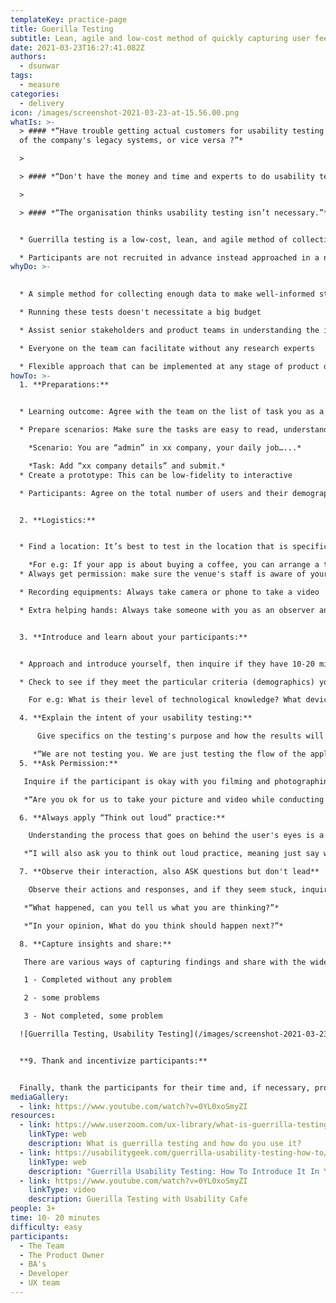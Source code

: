 ```yaml
---
templateKey: practice-page
title: Guerilla Testing
subtitle: Lean, agile and low-cost method of quickly capturing user feedback
date: 2021-03-23T16:27:41.082Z
authors:
  - dsunwar
tags:
  - measure
categories: 
  - delivery
icon: /images/screenshot-2021-03-23-at-15.56.00.png
whatIs: >-
  > #### *“Have trouble getting actual customers for usability testing because
  of the company's legacy systems, or vice versa ?”*

  >

  > #### *“Don't have the money and time and experts to do usability testing?” or,*

  >

  > #### *“The organisation thinks usability testing isn’t necessary.”*


  * Guerrilla testing is a low-cost, lean, and agile method of collecting data for testing and validating a hypothesis in a short session focused on specific tasks.

  * Participants are not recruited in advance instead approached in a number of environments by the team, where similar demographics are targeted. For e.g shoppers in coffee shops, admin in an office environment and more.
whyDo: >-
  

  * A simple method for collecting enough data to make well-informed strategic design decisions.

  * Running these tests doesn't necessitate a big budget

  * Assist senior stakeholders and product teams in understanding the importance of usability testing and customer feedback

  * Everyone on the team can facilitate without any research experts

  * Flexible approach that can be implemented at any stage of product development
howTo: >-
  1. **Preparations:**


  * Learning outcome: Agree with the team on the list of task you as a team want to learn from the usability testing

  * Prepare scenarios: Make sure the tasks are easy to read, understand and follow with clear instructions. For example:

    *Scenario: You are “admin” in xx company, your daily job…...*

    *Task: Add “xx company details” and submit.*
  * Create a prototype: This can be low-fidelity to interactive

  * Participants: Agree on the total number of users and their demographics required. In addition, 3-5 users should suffice for this type of usability testing, as the emphasis is primarily on qualitative data.


  2. **Logistics:**


  * Find a location: It’s best to test in the location that is specific to targeted demographics and environment who use the applications if possible

    *For e.g: If your app is about buying a coffee, you can arrange a testing in a coffee shop*
  * Always get permission: make sure the venue's staff is aware of your plans.

  * Recording equipments: Always take camera or phone to take a video

  * Extra helping hands: Always take someone with you as an observer and notetaker to capture insights.


  3. **Introduce and learn about your participants:**


  * Approach and introduce yourself, then inquire if they have 10-20 minutes available.

  * Check to see if they meet the particular criteria (demographics) you're looking for.

    For e.g: What is their level of technological knowledge? What devices do they use on a daily basis? How often do they use it?

  4. **Explain the intent of your usability testing:**

      Give specifics on the testing's purpose and how the results will be helpful in the future.

     *“We are not testing you. We are just testing the flow of the application. Your feedback will help us to improve our product.”*
  5. **Ask Permission:**

   Inquire if the participant is okay with you filming and photographing them for observation purposes.

   *“Are you ok for us to take your picture and video while conducting a usability testing? If yes, Are you also OK if we use the assets for internal/ External use?”*

  6. **Always apply “Think out loud” practice:**

    Understanding the process that goes on behind the user's eyes is a good idea.

   *“I will also ask you to think out loud practice, meaning just say what you are thinking, trying to accomplish and expect to happen throughout”*

  7. **Observe their interaction, also ASK questions but don't lead**

    Observe their actions and responses, and if they seem stuck, inquire as to why they are stuck and what they expect to happen next. Don't give them the answer or tell them what you expect to happen. Instead, inquire of them.

   *“What happened, can you tell us what you are thinking?”*

   *“In your opinion, What do you think should happen next?”*

  8. **Capture insights and share:**

   There are various ways of capturing findings and share with the wider team including the stakeholders. You can either make a note or rate in the following order along with your notes:

   1 - Completed without any problem

   2 - some problems

   3 - Not completed, some problem

  ![Guerrilla Testing, Usability Testing](/images/screenshot-2021-03-23-at-15.44.58.png "Empathy map and task insight")


  **9. Thank and incentivize participants:**


  Finally, thank the participants for their time and, if necessary, provide incentives.
mediaGallery:
  - link: https://www.youtube.com/watch?v=0YL0xoSmyZI
resources:
  - link: https://www.userzoom.com/ux-library/what-is-guerrilla-testing-and-how-do-you-use-it/
    linkType: web
    description: What is guerrilla testing and how do you use it?
  - link: https://usabilitygeek.com/guerrilla-usability-testing-how-to/
    linkType: web
    description: "Guerrilla Usability Testing: How To Introduce It In Your Next UX Project"
  - link: https://www.youtube.com/watch?v=0YL0xoSmyZI
    linkType: video
    description: Guerilla Testing with Usability Cafe
people: 3+
time: 10- 20 minutes
difficulty: easy
participants:
  - The Team
  - The Product Owner
  - BA's
  - Developer
  - UX team
---
```

